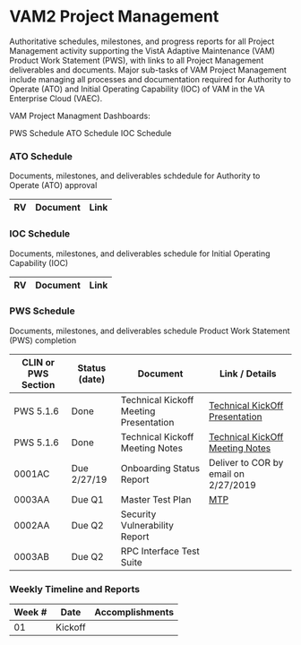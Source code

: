 # VAM2 Project Management
Authoritative schedules, milestones, and progress reports for all Project Management activity supporting the VistA Adaptive Maintenance (VAM) Product Work Statement (PWS), with links to all Project Management deliverables and documents.  Major sub-tasks of VAM Project Management include managing all processes and documentation required for Authority to Operate (ATO)  and Initial Operating Capability (IOC) of VAM in the VA Enterprise Cloud (VAEC).

VAM Project Managment Dashboards:

PWS Schedule
ATO Schedule
IOC Schedule



### ATO Schedule
Documents, milestones, and deliverables schdedule for Authority to Operate (ATO) approval

|RV | Document |  Link |
|---|---|---|


### IOC Schedule
Documents, milestones, and deliverables schedule for Initial Operating Capability (IOC)

|RV | Document |  Link |
|---|---|---|


### PWS Schedule
Documents, milestones, and deliverables schedule Product Work Statement (PWS) completion

|CLIN or PWS Section | Status (date) | Document  | Link / Details |
|---|---|---|---|
|PWS 5.1.6 | Done | Technical Kickoff Meeting Presentation | [Technical KickOff Presentation](/Documents/Technical_Kickoff_Meeting/VAM2_Technical_KickOff_Meeting_20190206.pdf) |
|PWS 5.1.6 | Done | Technical Kickoff Meeting Notes |  [Technical KickOff Meeting Notes](/Documents/Technical_Kickoff_Meeting/VAM2_Technical_Kickoff_Meeting_Notes_20190206.md) |
|0001AC | Due 2/27/19 |  Onboarding Status Report | Deliver to COR by email on 2/27/2019 |
|0003AA | Due Q1 | Master Test Plan|  [MTP](/Documents/Master_Test_Plan.md) |
|0002AA	| Due Q2 | Security Vulnerability Report |    |
|0003AB	| Due Q2 | RPC Interface Test Suite |    |



### Weekly Timeline and Reports
Week #  | Date | Accomplishments
|---|---|---|
| 01 | Kickoff 


